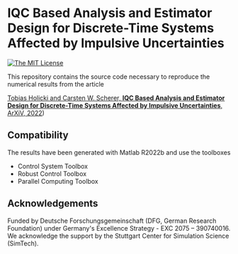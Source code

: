 # IQC Based Analysis and Estimator Design for Discrete-Time Systems Affected by Impulsive Uncertainties


[![The MIT License](https://img.shields.io/badge/license-MIT-brightgreen.svg?style=flat-square)](https://github.com/TobiasHolicki/IQCs-for-Discrete-Time-Impulsive-Uncertainties/blob/main/LICENSE.md)


This repository contains the source code necessary to reproduce the numerical results from the article

[Tobias Holicki and Carsten W. Scherer, **IQC Based Analysis and Estimator Design for Discrete-Time Systems
Affected by Impulsive Uncertainties**,  ArXiV, 2022](https://doi.org/10.48550/arXiv.2212.08837))

## Compatibility

The results have been generated with Matlab R2022b and use the toolboxes
- Control System Toolbox
- Robust Control Toolbox
- Parallel Computing Toolbox

## Acknowledgements

Funded by Deutsche Forschungsgemeinschaft (DFG, German Research Foundation) under Germany's Excellence Strategy - EXC 2075 – 390740016. We acknowledge the support by the Stuttgart Center for Simulation Science (SimTech).
